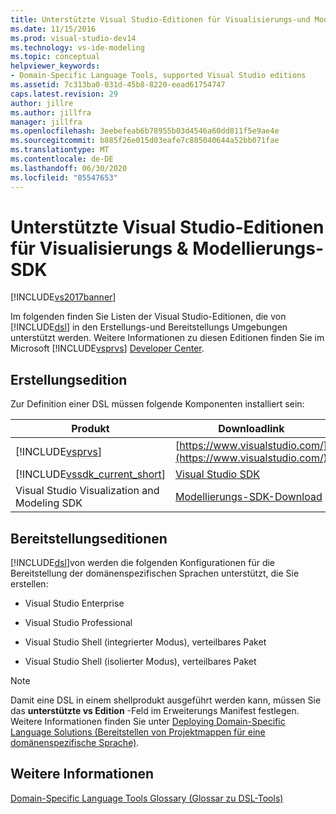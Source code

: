 ```yaml
---
title: Unterstützte Visual Studio-Editionen für Visualisierungs-und Modellierungs-SDK | Microsoft-Dokumentation
ms.date: 11/15/2016
ms.prod: visual-studio-dev14
ms.technology: vs-ide-modeling
ms.topic: conceptual
helpviewer_keywords:
- Domain-Specific Language Tools, supported Visual Studio editions
ms.assetid: 7c313ba0-031d-45b8-8220-eead61754747
caps.latest.revision: 29
author: jillre
ms.author: jillfra
manager: jillfra
ms.openlocfilehash: 3eebefeab6b78955b03d4546a60dd811f5e9ae4e
ms.sourcegitcommit: b885f26e015d03eafe7c885040644a52bb071fae
ms.translationtype: MT
ms.contentlocale: de-DE
ms.lasthandoff: 06/30/2020
ms.locfileid: "85547653"
---
```

# <a name="supported-visual-studio-editions-for-visualization-amp-modeling-sdk"></a>Unterstützte Visual Studio-Editionen für Visualisierungs &amp; Modellierungs-SDK
[!INCLUDE[vs2017banner](../includes/vs2017banner.md)]

Im folgenden finden Sie Listen der Visual Studio-Editionen, die von [!INCLUDE[dsl](../includes/dsl-md.md)] in den Erstellungs-und Bereitstellungs Umgebungen unterstützt werden. Weitere Informationen zu diesen Editionen finden Sie im Microsoft [!INCLUDE[vsprvs](../includes/vsprvs-md.md)] [Developer Center](https://msdn.microsoft.com/vstudio/products/).

## <a name="authoring-edition"></a>Erstellungsedition
 Zur Definition einer DSL müssen folgende Komponenten installiert sein:

|Produkt|Downloadlink|
|-|-|
|[!INCLUDE[vsprvs](../includes/vsprvs-md.md)]|[https://www.visualstudio.com/](https://www.visualstudio.com/)|
|[!INCLUDE[vssdk_current_short](../includes/vssdk-current-short-md.md)]|[Visual Studio SDK](../extensibility/visual-studio-sdk.md)|
|Visual Studio Visualization and Modeling SDK|[Modellierungs-SDK-Download](https://www.microsoft.com/download/details.aspx?id=48148)|
## <a name="deployment-editions"></a>Bereitstellungseditionen
 [!INCLUDE[dsl](../includes/dsl-md.md)]von werden die folgenden Konfigurationen für die Bereitstellung der domänenspezifischen Sprachen unterstützt, die Sie erstellen:

- Visual Studio Enterprise

- Visual Studio Professional

- Visual Studio Shell (integrierter Modus), verteilbares Paket

- Visual Studio Shell (isolierter Modus), verteilbares Paket

> [!NOTE]
> Damit eine DSL in einem shellprodukt ausgeführt werden kann, müssen Sie das **unterstützte vs Edition** -Feld im Erweiterungs Manifest festlegen. Weitere Informationen finden Sie unter [Deploying Domain-Specific Language Solutions (Bereitstellen von Projektmappen für eine domänenspezifische Sprache)](../modeling/deploying-domain-specific-language-solutions.md).

## <a name="see-also"></a>Weitere Informationen
 [Domain-Specific Language Tools Glossary (Glossar zu DSL-Tools)](https://msdn.microsoft.com/ca5e84cb-a315-465c-be24-76aa3df276aa)
